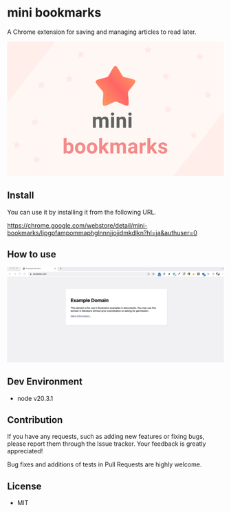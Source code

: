 # mini bookmarks

A Chrome extension for saving and managing articles to read later.

<img src="./sample_images/bookmark_thumb.png">

## Install

You can use it by installing it from the following URL.

https://chrome.google.com/webstore/detail/mini-bookmarks/lipgpfampommaphglnnnjjojidmkdlkn?hl=ja&authuser=0

## How to use

<img src="./sample_images/sample.gif">


## Dev Environment

- node v20.3.1

## Contribution

If you have any requests, such as adding new features or fixing bugs, please report them through the Issue tracker. Your feedback is greatly appreciated!

Bug fixes and additions of tests in Pull Requests are highly welcome.

## License

- MIT